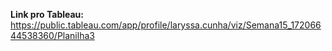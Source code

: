 **Link pro Tableau:**
<https://public.tableau.com/app/profile/laryssa.cunha/viz/Semana15_17206644538360/Planilha3>